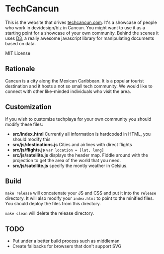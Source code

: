 TechCancun
=============

This is the website that drives [techcancun.com](http://techcancun.com/). It's a showcase of people who work in dev/design/biz in Cancun. You might want to use it as a starting point for a showcase of your own community. Behind the scenes it uses [D3](http://d3js.com/), a really awesome javascript library for manipulating documents based on data. 

MIT License

Rationale
-------

Cancun is a city along the Mexican Caribbean. It is a popular tourist destination and it hosts a not so small tech community. We would like to connect with other like-minded individuals who visit the area. 

Customization
-------

If you wish to customize techplaya for your own community you should modify these files:

* **src/index.html** Currently all information is hardcoded in HTML, you should modify this
* **src/js/destinations.js** Cities and airlines with direct flights
* **src/js/flights.js** `var location = [lat, long]`
* **src/js/satellite.js** displays the header map. Fiddle around with the projection to get the area of the world that you need.
* **src/js/satellite.js** specify the montly weather in Celsius.

Build
-------

`make release` will concatenate your JS and CSS and put it into the `release` directory. It will also modify your `index.html` to point to the minified files. You should deploy the files from this directory.

`make clean` will delete the release directory.


TODO
-------

* Put under a better build process such as middleman
* Create fallbacks for browsers that don't support SVG

